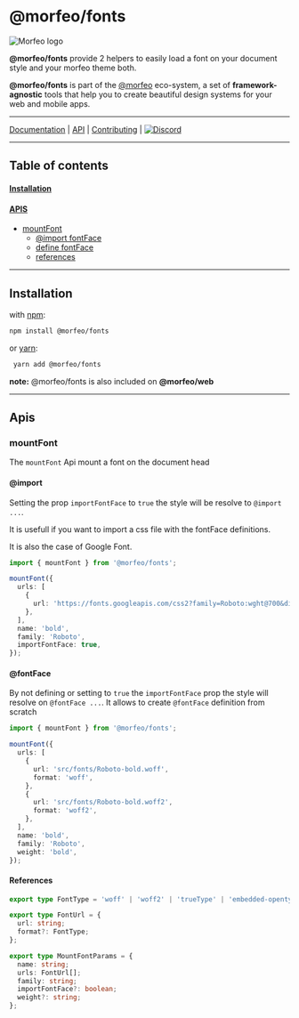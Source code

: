 # @morfeo/fonts

![Morfeo logo](https://morfeo.dev/img/morfeo.png)

**@morfeo/fonts** provide 2 helpers to easily load a font on your document style and your morfeo theme both.

**@morfeo/fonts** is part of the [@morfeo](https://morfeo.dev) eco-system, a set of **framework-agnostic** tools that help you to create beautiful design systems for your web and mobile apps.

---

[Documentation](https://morfeo.dev) | [API](https://github.com/morfeojs/morfeo) | [Contributing](https://github.com/morfeojs/morfeo/blob/main/CONTRIBUTING.md) | [![Discord](https://badgen.net/badge/icon/discord?icon=discord&label)](https://discord.gg/5hbsKMBRBh)

---

## Table of contents

#### [Installation](#installation-1)

#### [APIS](#apis-1)

- [mountFont](#mountFont)
  - [@import fontFace](#@import)
  - [define fontFace](#@fontFace)
  - [references](#@references)

---

## Installation

with [npm](https://www.npmjs.com/package/@morfeo/fonts):

```bash
npm install @morfeo/fonts
```

or [yarn](https://yarn.pm/@morfeo/fonts):

```bash
 yarn add @morfeo/fonts
```

**note:** @morfeo/fonts is also included on **@morfeo/web**

---

## Apis

### mountFont

The `mountFont` Api mount a font on the document head

#### @import

Setting the prop `importFontFace` to `true` the style will be resolve to `@import ...`.

It is usefull if you want to import a css file with the fontFace definitions.

It is also the case of Google Font.

```typescript
import { mountFont } from '@morfeo/fonts';

mountFont({
  urls: [
    {
      url: 'https://fonts.googleapis.com/css2?family=Roboto:wght@700&display=swap',
    },
  ],
  name: 'bold',
  family: 'Roboto',
  importFontFace: true,
});
```

#### @fontFace

By not defining or setting to `true` the `importFontFace` prop the style will resolve on `@fontFace ...`.
It allows to create `@fontFace` definition from scratch

```typescript
import { mountFont } from '@morfeo/fonts';

mountFont({
  urls: [
    {
      url: 'src/fonts/Roboto-bold.woff',
      format: 'woff',
    },
    {
      url: 'src/fonts/Roboto-bold.woff2',
      format: 'woff2',
    },
  ],
  name: 'bold',
  family: 'Roboto',
  weight: 'bold',
});
```

#### References

```typescript
export type FontType = 'woff' | 'woff2' | 'trueType' | 'embedded-opentype';

export type FontUrl = {
  url: string;
  format?: FontType;
};

export type MountFontParams = {
  name: string;
  urls: FontUrl[];
  family: string;
  importFontFace?: boolean;
  weight?: string;
};
```
